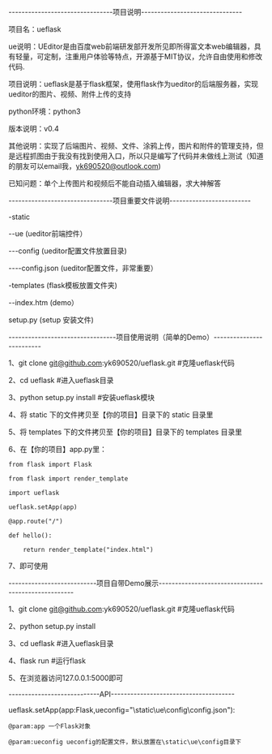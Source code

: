 --------------------------------项目说明-------------------------------

项目名：ueflask

ue说明：UEditor是由百度web前端研发部开发所见即所得富文本web编辑器，具有轻量，可定制，注重用户体验等特点，开源基于MIT协议，允许自由使用和修改代码.

项目说明：ueflask是基于flask框架，使用flask作为ueditor的后端服务器，实现ueditor的图片、视频、附件上传的支持

python环境：python3

版本说明：v0.4

其他说明：实现了后端图片、视频、文件、涂鸦上传，图片和附件的管理支持，但是远程抓图由于我没有找到使用入口，所以只是编写了代码并未做线上测试（知道的朋友可以email我，yk690520@outlook.com)

已知问题：单个上传图片和视频后不能自动插入编辑器，求大神解答

--------------------------------项目重要文件说明-------------------------

-static

--ue       (ueditor前端控件）

---config   (ueditor配置文件放置目录)

----config.json   (ueditor配置文件，非常重要）


-templates           (flask模板放置文件夹)

--index.htm       (demo）


setup.py    (setup 安装文件)

---------------------------------项目使用说明（简单的Demo）-------------------------

1、git clone git@github.com:yk690520/ueflask.git           #克隆ueflask代码

2、cd ueflask                 #进入ueflask目录

3、python setup.py install            #安装ueflask模块

4、将 static 下的文件拷贝至【你的项目】目录下的 static 目录里

5、将 templates 下的文件拷贝至【你的项目】目录下的 templates 目录里

6、在【你的项目】app.py里：

    from flask import Flask

    from flask import render_template

    import ueflask

    ueflask.setApp(app)

    @app.route("/")

    def hello():

        return render_template("index.html")


7、即可使用

---------------------------项目自带Demo展示----------------------------------------------------

1、git clone git@github.com:yk690520/ueflask.git           #克隆ueflask代码

2、python setup.py install

3、cd ueflask                     #进入ueflask目录

4、flask run                       #运行flask

5、在浏览器访问127.0.0.1:5000即可



----------------------------API--------------------------------------

ueflask.setApp(app:Flask,ueconfig="\static\ue\config\config.json"):

    @param:app 一个Flask对象

    @param:ueconfig ueconfig的配置文件，默认放置在\static\ue\config目录下

